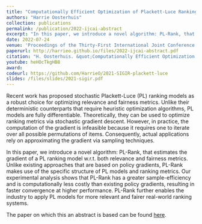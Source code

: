 ```yaml
---
title: "Computationally Efficient Optimization of Plackett-Luce Ranking Models for Relevance and Fairness (Extended Abstract)"
authors: "Harrie Oosterhuis"
collection: publications
permalink: /publication/2022-ijcai-abstract
excerpt: "In this paper, we introduce a novel algorithm: PL-Rank, that estimates the gradient of a PL ranking model w.r.t. both relevance and fairness metrics. Unlike existing approaches that are based on policy gradients, PL-Rank makes use of the specific structure of PL models and ranking metrics."
date: 2022-07-24
venue: 'Proceedings of the Thirty-First International Joint Conference on Artificial Intelligence (IJCAI ’22)'
paperurl: http://harrieo.github.io/files/2022-ijcai-abstract.pdf
citation: "H. Oosterhuis. &quot;Computationally Efficient Optimization of Plackett-Luce Ranking Models for Relevance and Fairness (Extended Abstract).&quot; In <i>Proceedings of the Thirty-First International Joint Conference on Artificial Intelligence</i>. International Joint Conferences on Artificial Intelligence, 2022."
youtube: heHOcTkgHB8
award: 
codeurl: https://github.com/HarrieO/2021-SIGIR-plackett-luce
slides: /files/slides/2021-sigir.pdf
---
```


Recent work has proposed stochastic Plackett-Luce (PL) ranking models as a robust choice for optimizing relevance and fairness metrics. Unlike their deterministic counterparts that require heuristic optimization algorithms, PL models are fully differentiable. Theoretically, they can be used to optimize ranking metrics via stochastic gradient descent. However, in practice, the computation of the gradient is infeasible because it requires one to iterate over all possible permutations of items. Consequently, actual applications rely on approximating the gradient via sampling techniques.

In this paper, we introduce a novel algorithm: PL-Rank, that estimates the gradient of a PL ranking model w.r.t. both relevance and fairness metrics. Unlike existing approaches that are based on policy gradients, PL-Rank makes use of the specific structure of PL models and ranking metrics. Our experimental analysis shows that PL-Rank has a greater sample-efficiency and is computationally less costly than existing policy gradients, resulting in faster convergence at higher performance. PL-Rank further enables the industry to apply PL models for more relevant and fairer real-world ranking systems.

The paper on which this an abstract is based can be found [here](2021-plrank).
